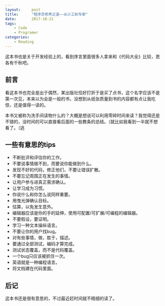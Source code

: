 ```yaml
---
layout:     post
title:      "程序员修养之道——从小工到专家"
date:       2017-10-21
tags:
    - Code
    - Programer
categories:
    - Reading
---
```


这本书也是关于开发经验上的，看到序言里面很多人拿来和《代码大全》比较，恩各有千秋吧。

## 前言

看这本书也完全是出于偶然，某出版社恰好打折于是买了点书，这个名字应该不是第一次见，本来以为会是一般的书，没想到从纸张质量到书的内容都有点让我吃惊，还是值得一读的。

本书又被称为洗手间读物什么的？大概是想说可以利用零碎时间来读？我觉得还是不错的，没时间的可以直接看后面的一些教条的总结。（就比如我看到一半就不想看了。（逃

## 一些有意思的tips

+ 不断批评和评估你的工作。
+ 不要说事情做不到，而要说你能做到什么。
+ 发现不好的代码，修正他们，不要让错误扩散。
+ 不要忘记周围正在发生的事情。
+ 让用户参与进真正需求确认。
+ 让学习成为习惯。
+ 你说什么和你怎么说同样重要。
+ 用曳光弹确认目标。
+ 估算，以免发生意外。
+ 编辑器应该是你的手的延伸，使用可配置/可扩展/可编程的编辑器。
+ 不要假设，要证明。
+ 学习一种文本操纵语言。
+ 不要让你的用户找bug。
+ 对有些事情，做，胜于，描述。
+ 要通过全部测试，编码才算完成。
+ 测试状态覆盖，而不是代码覆盖。
+ 一个bug只应该被抓住一次。
+ 英语就是一种编程语言。
+ 将文档建在代码里面。

## 后记

这本书还是很有意思的，不过最近赶时间就不精细的读了。